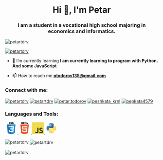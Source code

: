 <h1 align="center">Hi 👋, I'm Petar</h1>
<h3 align="center">I am a student in a vocational high school majoring in economics and informatics.</h3>

<p align="left"> <img src="https://komarev.com/ghpvc/?username=petartdrv&label=Profile%20views&color=0e75b6&style=flat" alt="petartdrv" /> </p>

<p align="left"> <a href="https://github.com/ryo-ma/github-profile-trophy"><img src="https://github-profile-trophy.vercel.app/?username=petartdrv" alt="petartdrv" /></a> </p>

- 🌱 I’m currently learning **I am currently learning to program with Python. And some JavaScript**

- 📫 How to reach me **ptodorov135@gmail.com**

<h3 align="left">Connect with me:</h3>
<p align="left">
<a href="https://dev.to/petartdrv" target="blank"><img align="center" src="https://raw.githubusercontent.com/rahuldkjain/github-profile-readme-generator/master/src/images/icons/Social/devto.svg" alt="petartdrv" height="30" width="40" /></a>
<a href="https://linkedin.com/in/petartdrv" target="blank"><img align="center" src="https://raw.githubusercontent.com/rahuldkjain/github-profile-readme-generator/master/src/images/icons/Social/linked-in-alt.svg" alt="petartdrv" height="30" width="40" /></a>
<a href="https://fb.com/petar.todorov" target="blank"><img align="center" src="https://raw.githubusercontent.com/rahuldkjain/github-profile-readme-generator/master/src/images/icons/Social/facebook.svg" alt="petar.todorov" height="30" width="40" /></a>
<a href="https://instagram.com/peshkata_krnl" target="blank"><img align="center" src="https://raw.githubusercontent.com/rahuldkjain/github-profile-readme-generator/master/src/images/icons/Social/instagram.svg" alt="peshkata_krnl" height="30" width="40" /></a>
<a href="https://www.youtube.com/c/pepkata4579" target="blank"><img align="center" src="https://raw.githubusercontent.com/rahuldkjain/github-profile-readme-generator/master/src/images/icons/Social/youtube.svg" alt="pepkata4579" height="30" width="40" /></a>
</p>

<h3 align="left">Languages and Tools:</h3>
<p align="left"> <a href="https://www.w3schools.com/css/" target="_blank" rel="noreferrer"> <img src="https://raw.githubusercontent.com/devicons/devicon/master/icons/css3/css3-original-wordmark.svg" alt="css3" width="40" height="40"/> </a> <a href="https://www.w3.org/html/" target="_blank" rel="noreferrer"> <img src="https://raw.githubusercontent.com/devicons/devicon/master/icons/html5/html5-original-wordmark.svg" alt="html5" width="40" height="40"/> </a> <a href="https://developer.mozilla.org/en-US/docs/Web/JavaScript" target="_blank" rel="noreferrer"> <img src="https://raw.githubusercontent.com/devicons/devicon/master/icons/javascript/javascript-original.svg" alt="javascript" width="40" height="40"/> </a> <a href="https://www.python.org" target="_blank" rel="noreferrer"> <img src="https://raw.githubusercontent.com/devicons/devicon/master/icons/python/python-original.svg" alt="python" width="40" height="40"/> </a> </p>

<p><img align="left" src="https://github-readme-stats.vercel.app/api/top-langs?username=petartdrv&show_icons=true&locale=en&layout=compact" alt="petartdrv" /></p>

<p>&nbsp;<img align="center" src="https://github-readme-stats.vercel.app/api?username=petartdrv&show_icons=true&locale=en" alt="petartdrv" /></p>

<p><img align="center" src="https://github-readme-streak-stats.herokuapp.com/?user=petartdrv&" alt="petartdrv" /></p>
